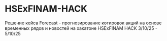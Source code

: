 # HSExFINAM-HACK
Решение кейса Forecast - прогнозирование котировок акций на основе временных рядов и новостей на хакатоне HSExFINAM HACK 3/10/25 - 5/10/25

